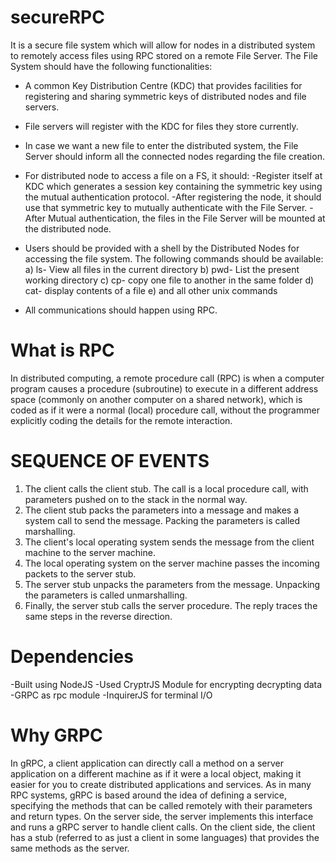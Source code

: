 # secureRPC

It is a secure file system which will allow for nodes in a distributed system to remotely access files using RPC stored on a remote File Server. The File System should have the following functionalities:
- A common Key Distribution Centre (KDC) that provides facilities for registering and sharing symmetric keys of distributed nodes and file servers.
- File servers will register with the KDC for files they store currently.
- In case we want a new file to enter the distributed system, the File Server should inform all the connected nodes regarding the file creation.
- For distributed node to access a file on a FS, it should:
-Register itself at KDC which generates a session key containing the symmetric key using the mutual authentication protocol.
-After registering the node, it should use that symmetric key to mutually authenticate with the File Server.
-After Mutual authentication, the files in the File Server will be mounted at the distributed node.

- Users should be provided with a shell by the Distributed Nodes for accessing the file system. The following commands should be available:
a) ls- View all files in the current directory
b) pwd- List the present working directory
c) cp- copy one file to another in the same folder
d) cat- display contents of a file
e) and all other unix commands
- All communications should happen using RPC.

# What is RPC
In distributed computing, a remote procedure call (RPC) is when a computer program causes a procedure (subroutine) to execute in a different address space (commonly on another computer on a shared network), which is coded as if it were a normal (local) procedure call, without the programmer explicitly coding the details for the remote interaction.

# SEQUENCE OF EVENTS

1.	The client calls the client stub. The call is a local procedure call, with parameters pushed on to the stack in the normal way.
2.	The client stub packs the parameters into a message and makes a system call to send the message. Packing the parameters is called marshalling.
3.	The client's local operating system sends the message from the client machine to the server machine.
4.	The local operating system on the server machine passes the incoming packets to the server stub.
5.	The server stub unpacks the parameters from the message. Unpacking the parameters is called unmarshalling.
6.	Finally, the server stub calls the server procedure. The reply traces the same steps in the reverse direction.

# Dependencies

-Built using NodeJS
-Used CryptrJS Module for encrypting decrypting data
-GRPC as rpc module
-InquirerJS for terminal I/O


# Why GRPC
In gRPC, a client application can directly call a method on a server application on a different machine as if it were a local object, making it easier for you to create distributed applications and services. As in many RPC systems, gRPC is based around the idea of defining a service, specifying the methods that can be called remotely with their parameters and return types. On the server side, the server implements this interface and runs a gRPC server to handle client calls. On the client side, the client has a stub (referred to as just a client in some languages) that provides the same methods as the server.

